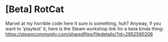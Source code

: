 # [Beta] RotCat
Marvel at my horrible code here
It sure is something, huh?
Anyway, if you want to 'playtest' it, here is the Steam workshop link for a beta kinda thing:
https://steamcommunity.com/sharedfiles/filedetails/?id=2952590208
